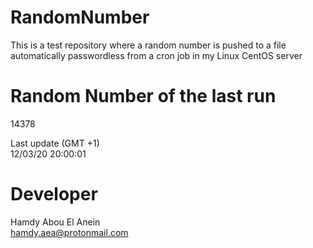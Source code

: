 # RandomNumber    
This is a test repository where a random number is pushed to a file automatically passwordless from a cron job in my Linux CentOS server    
# Random Number of the last run   
14378
      
Last update (GMT +1)    
12/03/20 20:00:01
# Developer    
Hamdy Abou El Anein   
hamdy.aea@protonmail.com
